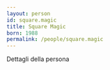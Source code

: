 ```yaml
---
layout: person
id: square.magic
title: Square Magic
born: 1988
permalink: /people/square.magic
---
```


Dettagli della persona 